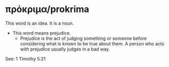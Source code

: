 # πρόκριμα/prokrima
This word is an idea. It is a noun.

* This word means prejudice.
    * Prejudice is the act of judging something or someone before considering what is known to be true about them. A person who acts with prejudice usually judges in a bad way.

See: 1 Timothy 5:21
